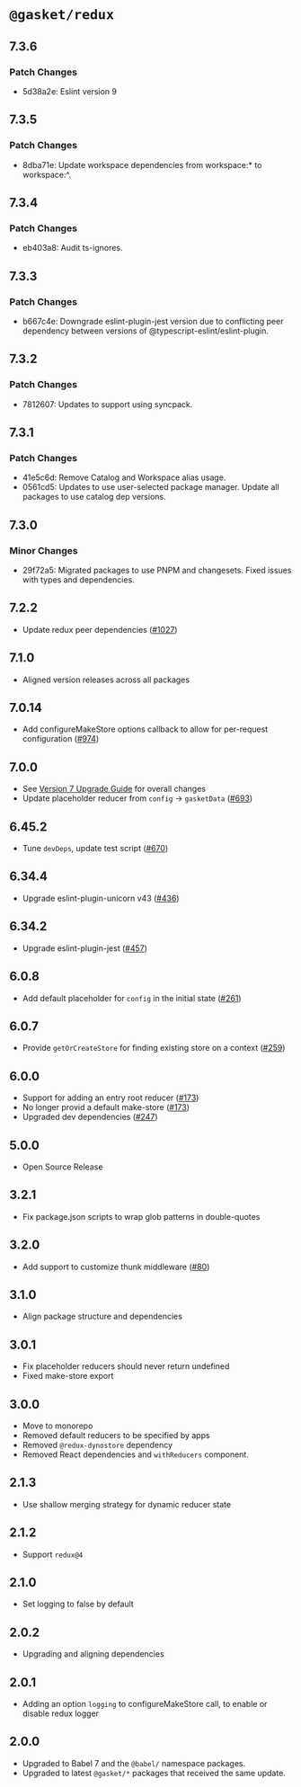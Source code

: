 # `@gasket/redux`

## 7.3.6

### Patch Changes

- 5d38a2e: Eslint version 9

## 7.3.5

### Patch Changes

- 8dba71e: Update workspace dependencies from workspace:\* to workspace:^.

## 7.3.4

### Patch Changes

- eb403a8: Audit ts-ignores.

## 7.3.3

### Patch Changes

- b667c4e: Downgrade eslint-plugin-jest version due to conflicting peer dependency between versions of @typescript-eslint/eslint-plugin.

## 7.3.2

### Patch Changes

- 7812607: Updates to support using syncpack.

## 7.3.1

### Patch Changes

- 41e5c6d: Remove Catalog and Workspace alias usage.
- 0561cd5: Updates to use user-selected package manager. Update all packages to use catalog dep versions.

## 7.3.0

### Minor Changes

- 29f72a5: Migrated packages to use PNPM and changesets. Fixed issues with types and dependencies.

## 7.2.2

- Update redux peer dependencies ([#1027])

## 7.1.0

- Aligned version releases across all packages

## 7.0.14

- Add configureMakeStore options callback to allow for per-request configuration ([#974])

## 7.0.0

- See [Version 7 Upgrade Guide] for overall changes
- Update placeholder reducer from `config` -> `gasketData` ([#693])

## 6.45.2

- Tune `devDeps`, update test script ([#670])

## 6.34.4

- Upgrade eslint-plugin-unicorn v43 ([#436])

## 6.34.2

- Upgrade eslint-plugin-jest ([#457])

## 6.0.8

- Add default placeholder for `config` in the initial state ([#261])

## 6.0.7

- Provide `getOrCreateStore` for finding existing store on a context ([#259])

## 6.0.0

- Support for adding an entry root reducer ([#173])
- No longer provid a default make-store ([#173])
- Upgraded dev dependencies ([#247])

## 5.0.0

- Open Source Release

## 3.2.1

- Fix package.json scripts to wrap glob patterns in double-quotes

## 3.2.0

- Add support to customize thunk middleware ([#80])

## 3.1.0

- Align package structure and dependencies

## 3.0.1

- Fix placeholder reducers should never return undefined
- Fixed make-store export

## 3.0.0

- Move to monorepo
- Removed default reducers to be specified by apps
- Removed `@redux-dynostore` dependency
- Removed React dependencies and `withReducers` component.

## 2.1.3

- Use shallow merging strategy for dynamic reducer state

## 2.1.2

- Support `redux@4`

## 2.1.0

- Set logging to false by default

## 2.0.2

- Upgrading and aligning dependencies

## 2.0.1

- Adding an option `logging` to configureMakeStore call, to enable or disable redux logger

## 2.0.0

- Upgraded to Babel 7 and the `@babel/` namespace packages.
- Upgraded to latest `@gasket/*` packages that received the same update.

[Version 7 Upgrade Guide]: /docs/upgrade-to-7.md
[#80]: https://github.com/godaddy/gasket/pull/80
[#173]: https://github.com/godaddy/gasket/pull/173
[#247]: https://github.com/godaddy/gasket/pull/247
[#259]: https://github.com/godaddy/gasket/pull/259
[#261]: https://github.com/godaddy/gasket/pull/261
[#436]: https://github.com/godaddy/gasket/pull/436
[#457]: https://github.com/godaddy/gasket/pull/457
[#670]: https://github.com/godaddy/gasket/pull/670
[#693]: https://github.com/godaddy/gasket/pull/693
[#974]: https://github.com/godaddy/gasket/pull/974
[#1027]: https://github.com/godaddy/gasket/pull/1027
